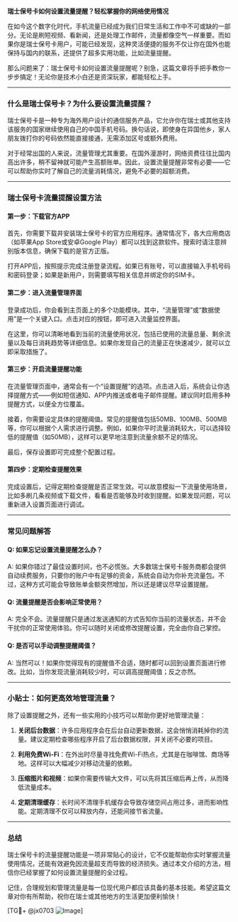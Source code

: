 **瑞士保号卡如何设置流量提醒？轻松掌握你的网络使用情况**

在如今这个数字化时代，手机流量已经成为我们日常生活和工作中不可或缺的一部分。无论是刷短视频、看新闻，还是处理工作邮件，流量都像空气一样重要。而如果你是瑞士保号卡用户，可能已经发现，这种灵活便捷的服务不仅让你在国外也能保持与国内的联系，还提供了超多实用功能，比如流量提醒。

那么问题来了：瑞士保号卡如何设置流量提醒呢？别急，这篇文章将手把手教你一步步搞定！无论你是技术小白还是资深玩家，都能轻松上手。

---

### **什么是瑞士保号卡？为什么要设置流量提醒？**

瑞士保号卡是一种专为海外用户设计的通信服务产品，它允许你在瑞士或其他支持该服务的国家继续使用自己的中国手机号码。换句话说，即使身在异国他乡，家人朋友拨打你的号码依然能直接接通，无需添加区号或额外费用。

对于经常出国的人来说，流量管理尤其重要。在国外漫游时，网络资费往往比国内高出许多，稍不留神就可能产生高额账单。因此，设置流量提醒非常有必要——它可以帮助你实时了解自己的流量消耗情况，避免不必要的超额消费。

---

### **瑞士保号卡流量提醒设置方法**

#### **第一步：下载官方APP**
首先，你需要下载并安装瑞士保号卡的官方应用程序。通常情况下，各大应用商店（如苹果App Store或安卓Google Play）都可以找到这款软件。搜索时请注意辨别版本信息，确保下载的是官方正版。

打开APP后，按照提示完成注册登录流程。如果已有账号，可以直接输入手机号码和密码登录；如果是新用户，则需要填写相关信息并绑定你的SIM卡。

#### **第二步：进入流量管理界面**
登录成功后，你会看到主页面上的多个功能模块。其中，“流量管理”或“数据使用”是一个关键入口。点击对应的按钮，即可进入流量监控界面。

在这里，你可以清晰地看到当前的流量使用状况，包括已使用的流量总量、剩余流量以及每日消耗趋势等详细信息。如果你发现自己的流量正在快速减少，就可以立即采取措施了。

#### **第三步：开启流量提醒功能**
在流量管理页面中，通常会有一个“设置提醒”的选项。点击进入后，系统会让你选择提醒方式——例如短信通知、APP内推送或者电子邮件提醒。建议同时启用多种提醒方式，以便全方位覆盖。

接着，你需要设定具体的提醒阈值。常见的提醒值包括50MB、100MB、500MB等，你可以根据个人需求进行调整。例如，如果你平时流量消耗较大，可以选择较低的提醒值（如50MB），这样可以更早地注意到流量余额不足的情况。

最后，保存设置即可完成整个配置过程。

#### **第四步：定期检查提醒效果**
完成设置后，记得定期检查提醒是否正常生效。可以故意模拟一下流量使用场景，比如多刷几条视频或下载文件，看看是否能够及时收到提醒。如果发现问题，可以重新进入设置页面进行调试。

---

### **常见问题解答**

#### **Q: 如果忘记设置流量提醒怎么办？**
A: 如果你错过了最佳设置时间，也不必慌张。大多数瑞士保号卡服务商都会提供自动续费服务，只要你的账户中有足够的资金，系统会自动为你补充流量包。不过，这种方式可能会导致账单金额突然增加，所以还是建议尽早设置提醒。

#### **Q: 流量提醒是否会影响正常使用？**
A: 完全不会。流量提醒只是通过发送通知的方式告知你当前的流量状态，并不会干扰你的正常使用体验。你可以随时关闭或修改提醒设置，完全由你自己掌控。

#### **Q: 是否可以手动调整提醒阈值？**
A: 当然可以！如果你觉得现有的提醒值不合适，随时都可以回到设置页面进行修改。比如，当你发现流量消耗较少时，可以调高提醒阈值；反之亦然。

---

### **小贴士：如何更高效地管理流量？**

除了设置提醒之外，还有一些实用的小技巧可以帮助你更好地管理流量：

1. **关闭后台数据**：许多应用程序会在后台自动更新数据，这会悄悄消耗掉你的流量。建议定期检查哪些程序开启了后台数据权限，并关闭不必要的项目。
   
2. **利用免费Wi-Fi**：在外出时尽量寻找免费Wi-Fi热点，尤其是在咖啡馆、商场等地。这样可以大幅减少对移动流量的依赖。

3. **压缩图片和视频**：如果你需要传输大文件，可以先将其压缩后再上传，从而降低流量成本。

4. **定期清理缓存**：长时间不清理手机缓存会导致存储空间占用过多，进而影响性能。定期清理不仅可以释放内存，还能间接节省流量。

---

### **总结**

瑞士保号卡的流量提醒功能是一项非常贴心的设计，它不仅能帮助你实时掌握流量使用情况，还能有效避免因流量超支而导致的经济损失。通过本文介绍的方法，相信你已经掌握了如何设置流量提醒的全过程。

记住，合理规划和管理流量是每一位现代用户都应该具备的基本技能。希望这篇文章对你有所帮助，祝你在瑞士或其他地方的生活更加便利愉快！

[TG💪+ @jx0703 ![Image](https://github.com/user-attachments/assets/dbca1d08-cadb-493c-b0ec-ad6f7a83f270)]